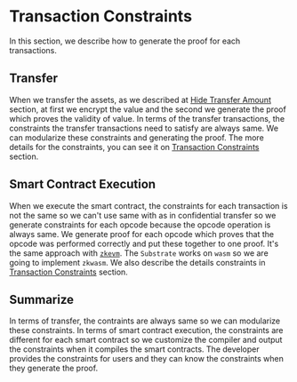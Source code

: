 # Transaction Constraints

In this section, we describe how to generate the proof for each transactions.

## Transfer

When we transfer the assets, as we described at [Hide Transfer Amount](infrastructure/hide_transfer_amount.md) section, at first we encrypt the value and the second we generate the proof which proves the validity of value. In terms of the transfer transactions, the constraints the transfer transactions need to satisfy are always same. We can modularize these constraints and generating the proof. The more details for the constraints, you can see it on [Transaction Constraints](constraints/confidential_transfer_constraints.md) section.

## Smart Contract Execution

When we execute the smart contract, the constraints for each transaction is not the same so we can't use same with as in confidential transfer so we generate constraints for each opcode because the opcode operation is always same. We generate proof for each opcode which proves that the opcode was performed correctly and put these together to one proof. It's the same approach with [`zkevm`](https://github.com/privacy-scaling-explorations/zkevm-circuits). The `Substrate` works on `wasm` so we are going to implement `zkwasm`. We also describe the details constraints in [Transaction Constraints](constraints/confidential_transfer_constraints.md) section.

## Summarize

In terms of transfer, the contraints are always same so we can modularize these constraints. In terms of smart contract execution, the constraints are different for each smart contract so we customize the compiler and output the constraints when it compiles the smart contracts. The developer provides the constraints for users and they can know the constraints when they generate the proof.
